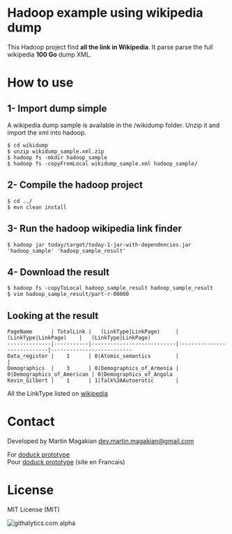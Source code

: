 Hadoop example using wikipedia dump
============

This Hadoop project find <b>all the link in Wikipedia</b>.
It parse parse the full wikipedia <b>100 Go</b> dump XML.<br />

How to use
=======

1- Import dump simple
------
A wikipedia dump sample is available in the /wikidump folder. Unzip it and import the xml into hadoop.

	$ cd wikidump
	$ unzip wikidump_sample.xml.zip
	$ hadoop fs -mkdir hadoop_sample
	$ hadoop fs -copyFromLocal wikidump_sample.xml hadoop_sample/


2- Compile the hadoop project
------
	$ cd ../
	$ mvn clean install
	

3- Run the hadoop wikipedia link finder
------
	$ hadoop jar today/target/today-1-jar-with-dependencies.jar 'hadoop_sample' 'hadoop_sample_result'

4- Download the result
------
	$ hadoop fs -copyToLocal hadoop_sample_result hadoop_sample_result
	$ vim hadoop_sample_result/part-r-00000
	
	
Looking at the result
------

	PageName      | TotalLink |   (LinkType|LinkPage)     |     (LinkType|LinkPage)    |   (LinkType|LinkPage) 
    --------------|-----------|---------------------------|----------------------------|--------------------------                    
	Data_register |    1      | 0|Atomic_semantics        |                            |
	Demographics  |    3      | 0|Demographics_of_Armenia | 0|Demographics_of_American | 0|Demographics_of_Angola
	Kevin_Gilbert |    1      | 1|Talk%3AAutoerotic       |

All the LinkType listed on <a href="http://en.wikipedia.org/wiki/Wikipedia:Namespace#Programming">wikipedia</a>


Contact
=========
Developed by Martin Magakian dev.martin.magakian@gmail.com

For [doduck prototype](http://doduck.com/) <br />
Pour [doduck prototype](http://doduck.fr/) (site en Francais)<br />


License
=========
MIT License (MIT)

![githalytics.com alpha](https://cruel-carlota.gopagoda.com/40547d77def851fb3c05e23989ea29cd "githalytics.com")

